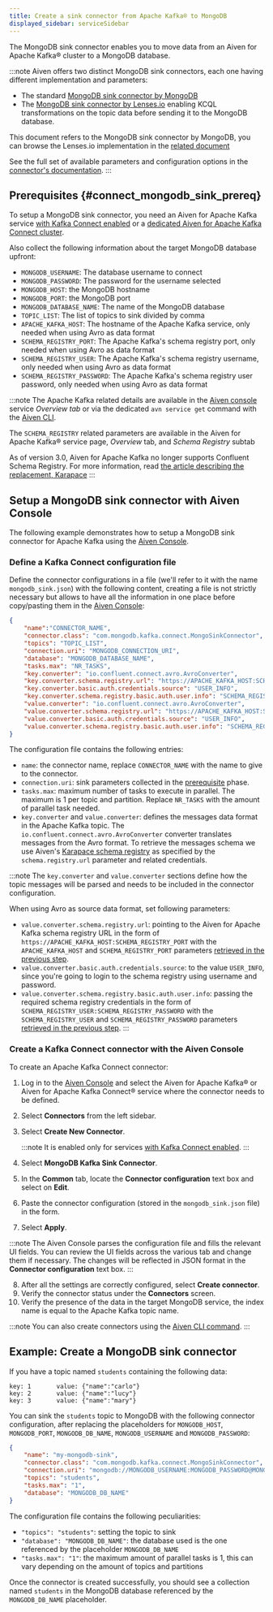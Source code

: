 ```yaml
---
title: Create a sink connector from Apache Kafka® to MongoDB
displayed_sidebar: serviceSidebar
---
```


The MongoDB sink connector enables you to move data from an Aiven for
Apache Kafka® cluster to a MongoDB database.

:::note
Aiven offers two distinct MongoDB sink connectors, each one having
different implementation and parameters:

-   The standard [MongoDB sink connector by
    MongoDB](https://docs.mongodb.com/kafka-connector/current/)
-   The [MongoDB sink connector by
    Lenses.io](https://docs.lenses.io/connectors/sink/mongo)
    enabling KCQL transformations on the topic data before sending it to
    the MongoDB database.

This document refers to the MongoDB sink connector by MongoDB, you can
browse the Lenses.io implementation in the
[related document](mongodb-sink-lenses)

See the full set of available parameters and configuration
options in the [connector's
documentation](https://docs.mongodb.com/kafka-connector/current/).
:::

## Prerequisites {#connect_mongodb_sink_prereq}

To setup a MongoDB sink connector, you need an Aiven for Apache Kafka
service [with Kafka Connect enabled](enable-connect) or a
[dedicated Aiven for Apache Kafka Connect cluster](/docs/products/kafka/kafka-connect/get-started#apache_kafka_connect_dedicated_cluster).

Also collect the following information about the
target MongoDB database upfront:

-   `MONGODB_USERNAME`: The database username to connect
-   `MONGODB_PASSWORD`: The password for the username selected
-   `MONGODB_HOST`: the MongoDB hostname
-   `MONGODB_PORT`: the MongoDB port
-   `MONGODB_DATABASE_NAME`: The name of the MongoDB database
-   `TOPIC_LIST`: The list of topics to sink divided by comma
-   `APACHE_KAFKA_HOST`: The hostname of the Apache Kafka service, only
    needed when using Avro as data format
-   `SCHEMA_REGISTRY_PORT`: The Apache Kafka's schema registry port,
    only needed when using Avro as data format
-   `SCHEMA_REGISTRY_USER`: The Apache Kafka's schema registry
    username, only needed when using Avro as data format
-   `SCHEMA_REGISTRY_PASSWORD`: The Apache Kafka's schema registry user
    password, only needed when using Avro as data format

:::note
The Apache Kafka related details are available in the [Aiven
console](https://console.aiven.io/) service *Overview tab* or via the
dedicated `avn service get` command with the
[Aiven CLI](/docs/tools/cli/service-cli#avn_service_get).

The `SCHEMA_REGISTRY` related parameters are available in the Aiven for
Apache Kafka® service page, *Overview* tab, and *Schema Registry* subtab

As of version 3.0, Aiven for Apache Kafka no longer supports Confluent
Schema Registry. For more information, read [the article describing the
replacement, Karapace](https://help.aiven.io/en/articles/5651983)
:::

## Setup a MongoDB sink connector with Aiven Console

The following example demonstrates how to setup a MongoDB sink connector
for Apache Kafka using the [Aiven Console](https://console.aiven.io/).

### Define a Kafka Connect configuration file

Define the connector configurations in a file (we'll refer to it with
the name `mongodb_sink.json`) with the following content, creating a
file is not strictly necessary but allows to have all the information in
one place before copy/pasting them in the [Aiven
Console](https://console.aiven.io/):

```json
{
    "name":"CONNECTOR_NAME",
    "connector.class": "com.mongodb.kafka.connect.MongoSinkConnector",
    "topics": "TOPIC_LIST",
    "connection.uri": "MONGODB_CONNECTION_URI",
    "database": "MONGODB_DATABASE_NAME",
    "tasks.max": "NR_TASKS",
    "key.converter": "io.confluent.connect.avro.AvroConverter",
    "key.converter.schema.registry.url": "https://APACHE_KAFKA_HOST:SCHEMA_REGISTRY_PORT",
    "key.converter.basic.auth.credentials.source": "USER_INFO",
    "key.converter.schema.registry.basic.auth.user.info": "SCHEMA_REGISTRY_USER:SCHEMA_REGISTRY_PASSWORD",
    "value.converter": "io.confluent.connect.avro.AvroConverter",
    "value.converter.schema.registry.url": "https://APACHE_KAFKA_HOST:SCHEMA_REGISTRY_PORT",
    "value.converter.basic.auth.credentials.source": "USER_INFO",
    "value.converter.schema.registry.basic.auth.user.info": "SCHEMA_REGISTRY_USER:SCHEMA_REGISTRY_PASSWORD"
}
```

The configuration file contains the following entries:

-   `name`: the connector name, replace `CONNECTOR_NAME` with the name
    to give to the connector.
-   `connection.uri`: sink parameters collected in the
    [prerequisite](/docs/products/kafka/kafka-connect/howto/mongodb-sink-mongo#connect_mongodb_sink_prereq) phase.
-   `tasks.max`: maximum number of tasks to execute in parallel. The
    maximum is 1 per topic and partition. Replace `NR_TASKS` with the
    amount of parallel task needed.
-   `key.converter` and `value.converter`: defines the messages data
    format in the Apache Kafka topic. The
    `io.confluent.connect.avro.AvroConverter` converter translates
    messages from the Avro format. To retrieve the messages schema we
    use Aiven's [Karapace schema
    registry](https://github.com/aiven/karapace) as specified by the
    `schema.registry.url` parameter and related credentials.

:::note
The `key.converter` and `value.converter` sections define how the topic
messages will be parsed and needs to be included in the connector
configuration.

When using Avro as source data format, set following
parameters:

-   `value.converter.schema.registry.url`: pointing to the Aiven for
    Apache Kafka schema registry URL in the form of
    `https://APACHE_KAFKA_HOST:SCHEMA_REGISTRY_PORT` with the
    `APACHE_KAFKA_HOST` and `SCHEMA_REGISTRY_PORT` parameters
    [retrieved in the previous step](/docs/products/kafka/kafka-connect/howto/mongodb-sink-mongo#connect_mongodb_sink_prereq).
-   `value.converter.basic.auth.credentials.source`: to the value
    `USER_INFO`, since you're going to login to the schema registry
    using username and password.
-   `value.converter.schema.registry.basic.auth.user.info`: passing the
    required schema registry credentials in the form of
    `SCHEMA_REGISTRY_USER:SCHEMA_REGISTRY_PASSWORD` with the
    `SCHEMA_REGISTRY_USER` and `SCHEMA_REGISTRY_PASSWORD` parameters
    [retrieved in the previous step](/docs/products/kafka/kafka-connect/howto/mongodb-sink-mongo#connect_mongodb_sink_prereq).
:::

### Create a Kafka Connect connector with the Aiven Console

To create an Apache Kafka Connect connector:

1.  Log in to the [Aiven Console](https://console.aiven.io/) and select
    the Aiven for Apache Kafka® or Aiven for Apache Kafka Connect®
    service where the connector needs to be defined.
2.  Select **Connectors** from the left sidebar.
3.  Select **Create New Connector**.

    :::note
    It is enabled only for services [with Kafka Connect enabled](enable-connect).
    :::

4.  Select **MongoDB Kafka Sink Connector**.
5.  In the **Common** tab, locate the **Connector configuration** text
    box and select on **Edit**.
6.  Paste the connector configuration (stored in the `mongodb_sink.json`
    file) in the form.
7.  Select **Apply**.

:::note
The Aiven Console parses the configuration file and fills the relevant
UI fields. You can review the UI fields across the various tab and
change them if necessary. The changes will be reflected in JSON format
in the **Connector configuration** text box.
:::

8.  After all the settings are correctly configured, select **Create
    connector**.
9.  Verify the connector status under the **Connectors** screen.
10. Verify the presence of the data in the target MongoDB service, the
    index name is equal to the Apache Kafka topic name.

:::note
You can also create connectors using the
[Aiven CLI command](/docs/tools/cli/service/connector#avn_service_connector_create).
:::

## Example: Create a MongoDB sink connector

If you have a topic named `students` containing the following data:

```
key: 1       value: {"name":"carlo"}
key: 2       value: {"name":"lucy"}
key: 3       value: {"name":"mary"}
```

You can sink the `students` topic to MongoDB with the following
connector configuration, after replacing the placeholders for
`MONGODB_HOST`, `MONGODB_PORT`, `MONGODB_DB_NAME`, `MONGODB_USERNAME`
and `MONGODB_PASSWORD`:

```json
{
    "name": "my-mongodb-sink",
    "connector.class": "com.mongodb.kafka.connect.MongoSinkConnector",
    "connection.uri": "mongodb://MONGODB_USERNAME:MONGODB_PASSWORD@MONGODB_HOST:MONGODB_PORT",
    "topics": "students",
    "tasks.max": "1",
    "database": "MONGODB_DB_NAME"
}
```

The configuration file contains the following peculiarities:

-   `"topics": "students"`: setting the topic to sink
-   `"database": "MONGODB_DB_NAME"`: the database used is the one
    referenced by the placeholder `MONGODB_DB_NAME`
-   `"tasks.max": "1"`: the maximum amount of parallel tasks is 1, this
    can vary depending on the amount of topics and partitions

Once the connector is created successfully, you should see a collection
named `students` in the MongoDB database referenced by the
`MONGODB_DB_NAME` placeholder.
